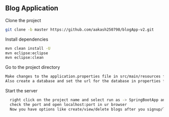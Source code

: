 
## Blog Application 


Clone the project

```bash
git clone -b master https://github.com/aakash250798/blogApp-v2.git

```





Install dependencies

```bash
mvn clean install -U
mvn eclipse:eclipse
mvn eclipse:clean
```

Go to the project directory

```bash
Make changes to the application.properties file in src/main/resources folder like- mysql-username, password, etc.
Also create a database and set the url for the database in properties file 
```


Start the server

```bash
  right click on the project name and select run as -> SpringBootApp and wait for the server to Start
  check the port and open localhost:port in ur browser
  Now you have options like create/view/delete blogs after you signup/login to the application
```

